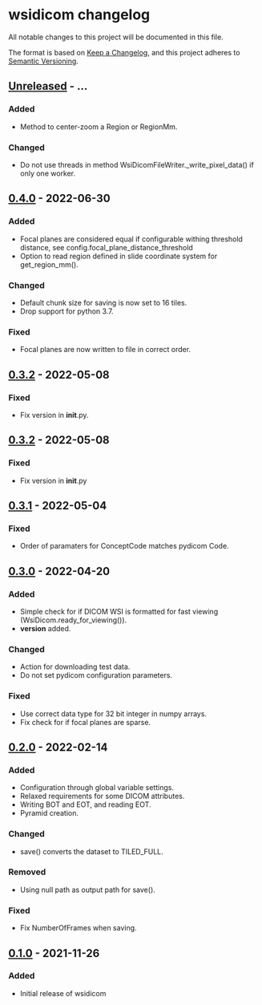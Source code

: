 # wsidicom changelog

All notable changes to this project will be documented in this file.

The format is based on [Keep a Changelog](https://keepachangelog.com/en/1.0.0/),
and this project adheres to [Semantic Versioning](https://semver.org/spec/v2.0.0.html).

## [Unreleased] - ...
### Added
- Method to center-zoom a Region or RegionMm.

### Changed
- Do not use threads in method WsiDicomFileWriter._write_pixel_data() if only one worker.

## [0.4.0] - 2022-06-30
### Added
- Focal planes are considered equal if configurable withing threshold distance, see config.focal_plane_distance_threshold
- Option to read region defined in slide coordinate system for get_region_mm().

### Changed
- Default chunk size for saving is now set to 16 tiles.
- Drop support for python 3.7.

### Fixed
- Focal planes are now written to file in correct order.

## [0.3.2] - 2022-05-08
### Fixed
- Fix version in __init__.py.

## [0.3.2] - 2022-05-08
### Fixed
- Fix version in __init__.py

## [0.3.1] - 2022-05-04
### Fixed
- Order of paramaters for ConceptCode matches pydicom Code.

## [0.3.0] - 2022-04-20
### Added
- Simple check for if DICOM WSI is formatted for fast viewing (WsiDicom.ready_for_viewing()).
- __version__ added.

### Changed
- Action for downloading test data.
- Do not set pydicom configuration parameters.

### Fixed
- Use correct data type for 32 bit integer in numpy arrays.
- Fix check for if focal planes are sparse.

## [0.2.0] - 2022-02-14
### Added
- Configuration through global variable settings.
- Relaxed requirements for some DICOM attributes.
- Writing BOT and EOT, and reading EOT.
- Pyramid creation.

### Changed
- save() converts the dataset to TILED_FULL.

### Removed
- Using null path as output path for save().

### Fixed
- Fix NumberOfFrames when saving.


## [0.1.0] - 2021-11-26
### Added
- Initial release of wsidicom

[Unreleased]: https://github.com/imi-bigpicture/wsidicom/compare/0.4.0..HEAD
[0.4.0]: https://github.com/imi-bigpicture/wsidicom/compare/v0.3.2..v0.4.0
[0.3.2]: https://github.com/imi-bigpicture/wsidicom/compare/v0.3.1..v0.3.2
[0.3.1]: https://github.com/imi-bigpicture/wsidicom/compare/v0.3.0..v0.3.1
[0.3.0]: https://github.com/imi-bigpicture/wsidicom/compare/v0.2.0..v0.3.0
[0.2.0]: https://github.com/imi-bigpicture/wsidicom/compare/v0.1.0..v0.2.0
[0.1.0]: https://github.com/imi-bigpicture/wsidicom/tree/refs/tags/v0.1.0
